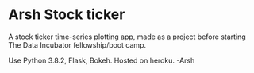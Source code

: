 # Arsh Stock ticker
A stock ticker time-series plotting app, made as a project before starting The Data Incubator fellowship/boot camp.

Use Python 3.8.2, Flask, Bokeh.
Hosted on heroku.
-Arsh